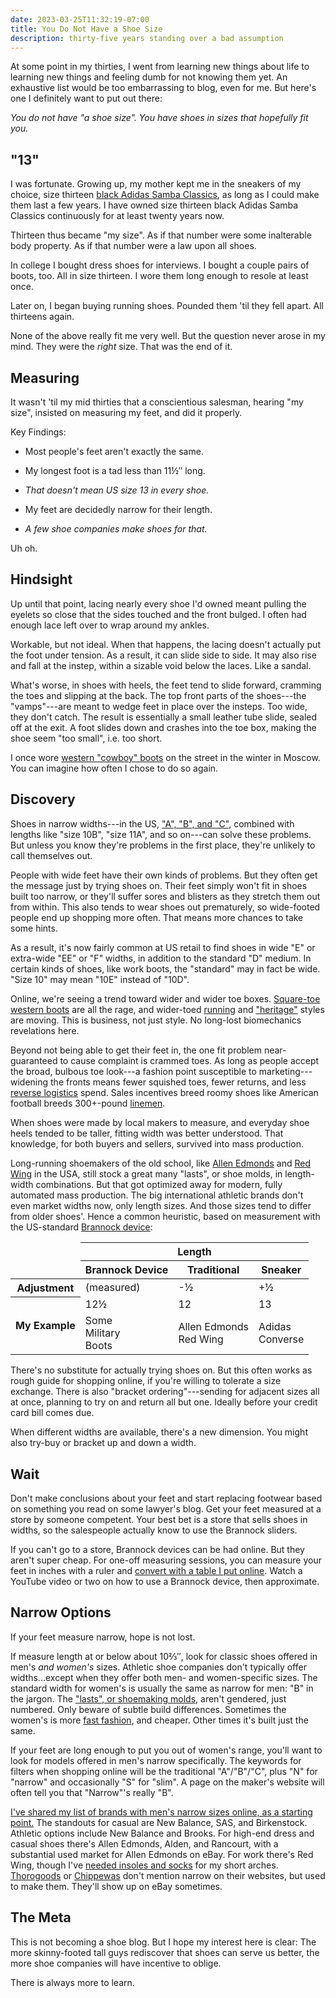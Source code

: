 ```yaml
---
date: 2023-03-25T11:32:19-07:00
title: You Do Not Have a Shoe Size
description: thirty-five years standing over a bad assumption
---
```


At some point in my thirties, I went from learning new things about life to learning new things and feeling dumb for not knowing them yet.  An exhaustive list would be too embarrassing to blog, even for me.  But here's one I definitely want to put out there:

_You do not have "a shoe size".  You have shoes in sizes that hopefully fit you._

## "13"

I was fortunate.  Growing up, my mother kept me in the sneakers of my choice, size thirteen [black Adidas Samba Classics](https://www.adidas.com/us/samba-classic/034563.html), as long as I could make them last a few years.  I have owned size thirteen black Adidas Samba Classics continuously for at least twenty years now.

Thirteen thus became "my size".  As if that number were some inalterable body property.  As if that number were a law upon all shoes.

In college I bought dress shoes for interviews.  I bought a couple pairs of boots, too.  All in size thirteen.  I wore them long enough to resole at least once.

Later on, I began buying running shoes.  Pounded them 'til they fell apart.  All thirteens again.

None of the above really fit me very well.  But the question never arose in my mind.  They were the _right_ size.  That was the end of it.

## Measuring

It wasn't 'til my mid thirties that a conscientious salesman, hearing "my size", insisted on measuring my feet, and did it properly.

Key Findings:

- Most people's feet aren't exactly the same.

- My longest foot is a tad less than 11½″ long.

- _That doesn't mean US size 13 in every shoe._

- My feet are decidedly narrow for their length.

- _A few shoe companies make shoes for that._

Uh oh.

## Hindsight

Up until that point, lacing nearly every shoe I'd owned meant pulling the eyelets so close that the sides touched and the front bulged.  I often had enough lace left over to wrap around my ankles.

Workable, but not ideal.  When that happens, the lacing doesn't actually put the foot under tension.  As a result, it can slide side to side.  It may also rise and fall at the instep, within a sizable void below the laces.  Like a sandal.

What's worse, in shoes with heels, the feet tend to slide forward, cramming the toes and slipping at the back.  The top front parts of the shoes---the "vamps"---are meant to wedge feet in place over the insteps.  Too wide, they don't catch.  The result is essentially a small leather tube slide, sealed off at the exit.  A foot slides down and crashes into the toe box, making the shoe seem "too small", i.e. too short.

I once wore [western "cowboy" boots](https://en.wikipedia.org/wiki/Cowboy_boot) on the street in the winter in Moscow.  You can imagine how often I chose to do so again.

## Discovery

Shoes in narrow widths---in the US, ["A", "B", and "C"](https://narrowwidthshoes.kemitchell.com/sizing), combined with lengths like "size 10B", "size 11A", and so on---can solve these problems.  But unless you know they're problems in the first place, they're unlikely to call themselves out.

People with wide feet have their own kinds of problems.  But they often get the message just by trying shoes on.  Their feet simply won't fit in shoes built too narrow, or they'll suffer sores and blisters as they stretch them out from within.  This also tends to wear shoes out prematurely, so wide-footed people end up shopping more often.  That means more chances to take some hints.

As a result, it's now fairly common at US retail to find shoes in wide "E" or extra-wide "EE" or "F" widths, in addition to the standard "D" medium.  In certain kinds of shoes, like work boots, the "standard" may in fact be wide.  "Size 10" may mean "10E" instead of "10D".

Online, we're seeing a trend toward wider and wider toe boxes.  [Square-toe western boots](https://www.ariat.com/RAMBLER_M_FOO.html) are all the rage, and wider-toed [running](https://www.altrarunning.com/) and ["heritage"](https://www.redwingshoes.com/heritage/mens/iron-ranger/Iron-Ranger-08111.html?cgid=mens-iron-ranger) styles are moving.  This is business, not just style.  No long-lost biomechanics revelations here.

Beyond not being able to get their feet in, the one fit problem near-guaranteed to cause complaint is crammed toes.  As long as people accept the broad, bulbous toe look---a fashion point susceptible to marketing---widening the fronts means fewer squished toes, fewer returns, and less [reverse logistics](https://en.wikipedia.org/wiki/Reverse_logistics) spend.  Sales incentives breed roomy shoes like American football breeds 300+-pound [linemen](https://en.wikipedia.org/wiki/Defensive_tackle).

When shoes were made by local makers to measure, and everyday shoe heels tended to be taller, fitting width was better understood.  That knowledge, for both buyers and sellers, survived into mass production.

Long-running shoemakers of the old school, like [Allen Edmonds](https://www.allenedmonds.com/product/mens-park-avenue-cap-toe-oxford-dress-shoe-3023014) and [Red Wing](https://www.redwingshoes.com/work/mens/soft-toe/Traction-Tred-10877.html) in the USA, still stock a great many "lasts", or shoe molds, in length-width combinations.  But that got optimized away for modern, fully automated mass production.  The big international athletic brands don't even market widths now, only length sizes.  And those sizes tend to differ from older shoes'.  Hence a common heuristic, based on measurement with the US-standard [Brannock device](https://brannock.com/):

<table>
  <thead>
    <tr>
      <td rowspan="2"></td>
      <th colspan="3">Length</th>
    </tr>
    <tr>
      <th>Brannock Device</th>
      <th>Traditional</th>
      <th>Sneaker</th>
    </tr>
  </thead>
  <tr>
    <th>Adjustment</th>
    <td>(measured)</td>
    <td>-½</td>
    <td>+½</td>
  </tr>
  <tr>
    <th rowspan="2">My Example</th>
    <td>12½</td>
    <td>12</td>
    <td>13</td>
  </tr>
  <tr>
    <td>Some<br>Military<br>Boots</td>
    <td>Allen Edmonds<br>
    Red Wing</td>
    <td>Adidas<br>
    Converse</td>
  </tr>
</table>

There's no substitute for actually trying shoes on.  But this often works as rough guide for shopping online, if you're willing to tolerate a size exchange.  There is also "bracket ordering"---sending for adjacent sizes all at once, planning to try on and return all but one.  Ideally before your credit card bill comes due.

When different widths are available, there's a new dimension.  You might also try-buy or bracket up and down a width.

## Wait

Don't make conclusions about your feet and start replacing footwear based on something you read on some lawyer's blog.  Get your feet measured at a store by someone competent.  Your best bet is a store that sells shoes in widths, so the salespeople actually know to use the Brannock sliders.

If you can't go to a store, Brannock devices can be had online.  But they aren't super cheap.  For one-off measuring sessions, you can measure your feet in inches with a ruler and [convert with a table I put online](https://narrowwidthshoes.kemitchell.com/sizing).  Watch a YouTube video or two on how to use a Brannock device, then approximate.


## Narrow Options

If your feet measure narrow, hope is not lost.

If measure length at or below about 10⅔″, look for classic shoes offered in men's _and women's_ sizes.  Athletic shoe companies don't typically offer widths...except when they offer both men- and women-specific sizes.  The standard width for women's is usually the same as narrow for men: "B" in the jargon.  The ["lasts", or shoemaking molds](https://en.wikipedia.org/wiki/Last), aren't gendered, just numbered.  Only beware of subtle build differences.  Sometimes the women's is more [fast fashion](https://en.wikipedia.org/wiki/Fast_fashion), and cheaper.  Other times it's built just the same.

If your feet are long enough to put you out of women's range, you'll want to look for models offered in men's narrow specifically.  The keywords for filters when shopping online will be the traditional "A"/"B"/"C", plus "N" for "narrow" and occasionally "S" for "slim".  A page on the maker's website will often tell you that "Narrow"'s really "B".

[I've shared my list of brands with men's narrow sizes online, as a starting point.](https://narrowwidthshoes.kemitchell.com/)  The standouts for casual are New Balance, SAS, and Birkenstock.  Athletic options include New Balance and Brooks.  For high-end dress and casual shoes there's Allen Edmonds, Alden, and Rancourt, with a substantial used market for Allen Edmonds on eBay.  For work there's Red Wing, though I've [needed insoles and socks](https://narrowwidthshoes.kemitchell.com/making-do) for my short arches.  [Thorogoods](https://thorogoodusa.com/) or [Chippewas](http://www.chippewaboots.com/) don't mention narrow on their websites, but used to make them.  They'll show up on eBay sometimes.

## The Meta

This is not becoming a shoe blog.  But I hope my interest here is clear: The more skinny-footed tall guys rediscover that shoes can serve us better, the more shoe companies will have incentive to oblige.

There is always more to learn.
